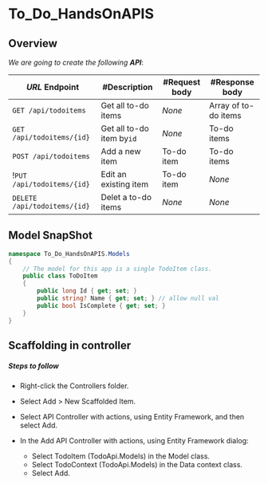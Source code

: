 # To_Do_HandsOnAPIS


## Overview

_We are going to create the following __API___:

| _URL_ Endpoint                  | #Description              | #Request body	 | #Response body	      |
| ------------------------------- | ------------------------- | -------------  | -------------------      |
|`GET /api/todoitems`             |  Get all to-do items      |  _None_        | Array of to-do items     |  
|`GET /api/todoitems/{id}`        |  Get all to-do item by`id`|  _None_      	 | To-do items            | 
|`POST /api/todoitems`            |  Add a new item           |  To-do item    | To-do items              | 
!`PUT /api/todoitems/{id}`        |	 Edit an existing item    |  To-do item  	 |  _None_                | 
|`DELETE /api/todoitems/{id}  `   |  Delet a to-do items      |  _None_      	 |  _None_                | 





## Model SnapShot
```c#
namespace To_Do_HandsOnAPIS.Models
{
    // The model for this app is a single TodoItem class.
    public class ToDoItem
    {
        public long Id { get; set; }
        public string? Name { get; set; } // allow null val
        public bool IsComplete { get; set; }
    }
}

```


## Scaffolding in controller

##### Steps to follow

- Right-click the Controllers folder.

- Select Add > New Scaffolded Item.

- Select API Controller with actions, using Entity Framework, and then select Add.

- In the Add API Controller with actions, using Entity Framework dialog:
    - Select TodoItem (TodoApi.Models) in the Model class.
    - Select TodoContext (TodoApi.Models) in the Data context class.
    - Select Add.
